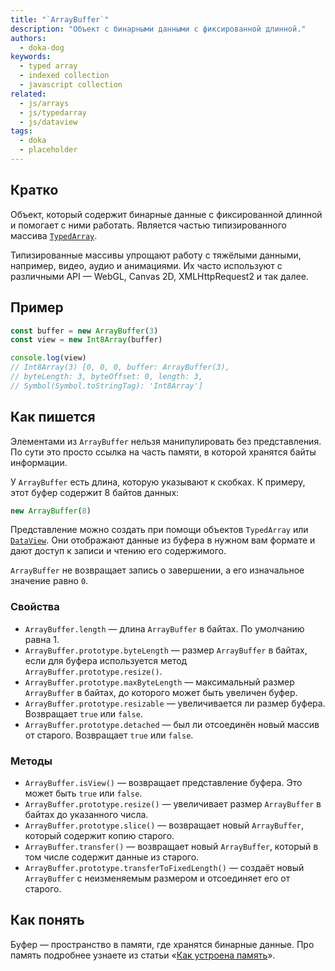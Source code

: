 ```yaml
---
title: "`ArrayBuffer`"
description: "Объект с бинарными данными с фиксированной длинной."
authors:
  - doka-dog
keywords:
  - typed array
  - indexed collection
  - javascript collection
related:
  - js/arrays
  - js/typedarray
  - js/dataview
tags:
  - doka
  - placeholder
---
```


## Кратко

Объект, который содержит бинарные данные с фиксированной длинной и помогает с ними работать. Является частью типизированного массива [`TypedArray`](/js/typedarray/).

Типизированные массивы упрощают работу с тяжёлыми данными, например, видео, аудио и анимациями. Их часто используют с различными API — WebGL, Canvas 2D, XMLHttpRequest2 и так далее.

## Пример

```js
const buffer = new ArrayBuffer(3)
const view = new Int8Array(buffer)

console.log(view)
// Int8Array(3) [0, 0, 0, buffer: ArrayBuffer(3),
// byteLength: 3, byteOffset: 0, length: 3,
// Symbol(Symbol.toStringTag): 'Int8Array']
```

## Как пишется

Элементами из `ArrayBuffer` нельзя манипулировать без представления. По сути это просто ссылка на часть памяти, в которой хранятся байты информации.

У `ArrayBuffer` есть длина, которую указывают к скобках. К примеру, этот буфер содержит 8 байтов данных:

```js
new ArrayBuffer(8)
```

Представление можно создать при помощи объектов `TypedArray` или [`DataView`](/js/dataview/). Они отображают данные из буфера в нужном вам формате и дают доступ к записи и чтению его содержимого.

`ArrayBuffer` не возвращает запись о завершении, а его изначальное значение равно `0`.

### Свойства

- `ArrayBuffer.length` — длина `ArrayBuffer` в байтах. По умолчанию равна 1.
- `ArrayBuffer.prototype.byteLength` — размер `ArrayBuffer` в байтах, если для буфера используется метод `ArrayBuffer.prototype.resize()`.
- `ArrayBuffer.prototype.maxByteLength` — максимальный размер `ArrayBuffer` в байтах, до которого может быть увеличен буфер.
- `ArrayBuffer.prototype.resizable` — увеличивается ли размер буфера. Возвращает `true` или `false`.
- `ArrayBuffer.prototype.detached` — был ли отсоединён новый массив от старого. Возвращает `true` или `false`.

### Методы

- `ArrayBuffer.isView()` — возвращает представление буфера. Это может быть `true` или `false`.
- `ArrayBuffer.prototype.resize()` — увеличивает размер `ArrayBuffer` в байтах до указанного числа.
- `ArrayBuffer.prototype.slice()` — возвращает новый `ArrayBuffer`, который содержит копию старого.
- `ArrayBuffer.transfer()` — возвращает новый `ArrayBuffer`, который в том числе содержит данные из старого.
- `ArrayBuffer.prototype.transferToFixedLength()` — создаёт новый `ArrayBuffer` с неизменяемым размером и отсоединяет его от старого.

## Как понять

Буфер — пространство в памяти, где хранятся бинарные данные. Про память подробнее узнаете из статьи «[Как устроена память](/tools/trivial-memory-model/)».
